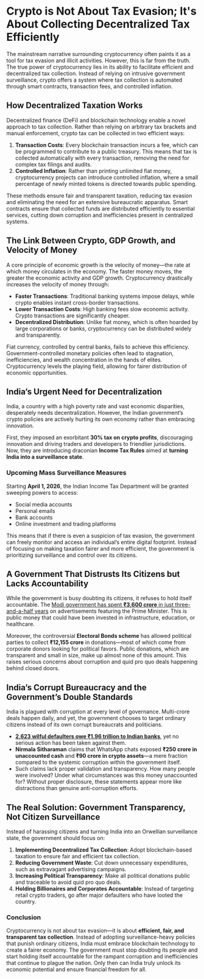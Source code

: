 # Crypto is Not About Tax Evasion; It's About Collecting Decentralized Tax Efficiently

The mainstream narrative surrounding cryptocurrency often paints it as a tool for tax evasion and illicit activities. However, this is far from the truth. The true power of cryptocurrency lies in its ability to facilitate efficient and decentralized tax collection. Instead of relying on intrusive government surveillance, crypto offers a system where tax collection is automated through smart contracts, transaction fees, and controlled inflation.

## **How Decentralized Taxation Works**

Decentralized finance (DeFi) and blockchain technology enable a novel approach to tax collection. Rather than relying on arbitrary tax brackets and manual enforcement, crypto tax can be collected in two efficient ways:

1. **Transaction Costs**: Every blockchain transaction incurs a fee, which can be programmed to contribute to a public treasury. This means that tax is collected automatically with every transaction, removing the need for complex tax filings and audits.
2. **Controlled Inflation**: Rather than printing unlimited fiat money, cryptocurrency projects can introduce controlled inflation, where a small percentage of newly minted tokens is directed towards public spending.

These methods ensure fair and transparent taxation, reducing tax evasion and eliminating the need for an extensive bureaucratic apparatus. Smart contracts ensure that collected funds are distributed efficiently to essential services, cutting down corruption and inefficiencies present in centralized systems.

## **The Link Between Crypto, GDP Growth, and Velocity of Money**

A core principle of economic growth is the velocity of money—the rate at which money circulates in the economy. The faster money moves, the greater the economic activity and GDP growth. Cryptocurrency drastically increases the velocity of money through:

- **Faster Transactions**: Traditional banking systems impose delays, while crypto enables instant cross-border transactions.
- **Lower Transaction Costs**: High banking fees slow economic activity. Crypto transactions are significantly cheaper.
- **Decentralized Distribution**: Unlike fiat money, which is often hoarded by large corporations or banks, cryptocurrency can be distributed widely and transparently.

Fiat currency, controlled by central banks, fails to achieve this efficiency. Government-controlled monetary policies often lead to stagnation, inefficiencies, and wealth concentration in the hands of elites. Cryptocurrency levels the playing field, allowing for fairer distribution of economic opportunities.

## **India’s Urgent Need for Decentralization**

India, a country with a high poverty rate and vast economic disparities, desperately needs decentralization. However, the Indian government’s crypto policies are actively hurting its own economy rather than embracing innovation.

First, they imposed an exorbitant **30% tax on crypto profits**, discouraging innovation and driving traders and developers to friendlier jurisdictions. Now, they are introducing draconian **Income Tax Rules** aimed at **turning India into a surveillance state**.

### **Upcoming Mass Surveillance Measures**

Starting **April 1, 2026**, the Indian Income Tax Department will be granted sweeping powers to access:

- Social media accounts
- Personal emails
- Bank accounts
- Online investment and trading platforms

This means that if there is even a suspicion of tax evasion, the government can freely monitor and access an individual’s entire digital footprint. Instead of focusing on making taxation fairer and more efficient, the government is prioritizing surveillance and control over its citizens.

## **A Government That Distrusts Its Citizens but Lacks Accountability**

While the government is busy doubting its citizens, it refuses to hold itself accountable. The [Modi government has spent **₹3,600 crore** in just three-and-a-half years](https://www.nationalheraldindia.com/investigation/modi-government-spends-a-whooping-indian-rupee3600-crore-on-self-promotion) on advertisements featuring the Prime Minister. This is public money that could have been invested in infrastructure, education, or healthcare.

Moreover, the controversial **Electoral Bonds scheme** has allowed political parties to collect **₹12,155 crore** in donations—most of which come from corporate donors looking for political favors. Public donations, which are transparent and small in size, make up almost none of this amount. This raises serious concerns about corruption and quid pro quo deals happening behind closed doors.

## **India’s Corrupt Bureaucracy and the Government’s Double Standards**

India is plagued with corruption at every level of governance. Multi-crore deals happen daily, and yet, the government chooses to target ordinary citizens instead of its own corrupt bureaucrats and politicians.

- **[2,623 wilful defaulters owe ₹1.96 trillion to Indian banks](https://www.business-standard.com/finance/news/2-623-wilful-defaulters-owe-rs-1-96-trillion-to-indian-banks-bhagwat-karad-123120500169_1.html)**, yet no serious action has been taken against them.
- **Nirmala Sitharaman** claims that WhatsApp chats exposed **₹250 crore in unaccounted cash** and **₹90 crore in crypto assets**—a mere fraction compared to the systemic corruption within the government itself.
- Such claims lack proper validation and transparency. How many people were involved? Under what circumstances was this money unaccounted for? Without proper disclosure, these statements appear more like distractions than genuine anti-corruption efforts.

## **The Real Solution: Government Transparency, Not Citizen Surveillance**

Instead of harassing citizens and turning India into an Orwellian surveillance state, the government should focus on:

1. **Implementing Decentralized Tax Collection**: Adopt blockchain-based taxation to ensure fair and efficient tax collection.
2. **Reducing Government Waste**: Cut down unnecessary expenditures, such as extravagant advertising campaigns.
3. **Increasing Political Transparency**: Make all political donations public and traceable to avoid quid pro quo deals.
4. **Holding Billionaires and Corporates Accountable**: Instead of targeting retail crypto traders, go after major defaulters who have looted the country.

### **Conclusion**

Cryptocurrency is not about tax evasion—it is about **efficient, fair, and transparent tax collection**. Instead of adopting surveillance-heavy policies that punish ordinary citizens, India must embrace blockchain technology to create a fairer economy. The government must stop doubting its people and start holding itself accountable for the rampant corruption and inefficiencies that continue to plague the nation. Only then can India truly unlock its economic potential and ensure financial freedom for all.



